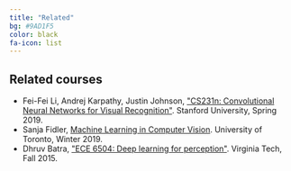 ```yaml
---
title: "Related"
bg: #9AD1F5
color: black
fa-icon: list
---
```


## Related courses

* Fei-Fei Li, Andrej Karpathy, Justin Johnson, ["CS231n: Convolutional Neural Networks for Visual Recognition"](http://cs231n.stanford.edu/). Stanford University, Spring 2019.
* Sanja Fidler, [Machine Learning in Computer Vision](http://www.cs.toronto.edu/~fidler/teaching/2018/CSC2548.html). University of Toronto, Winter 2019.
* Dhruv Batra, ["ECE 6504: Deep learning for perception"](https://computing.ece.vt.edu/~f15ece6504/). Virginia Tech, Fall 2015.
